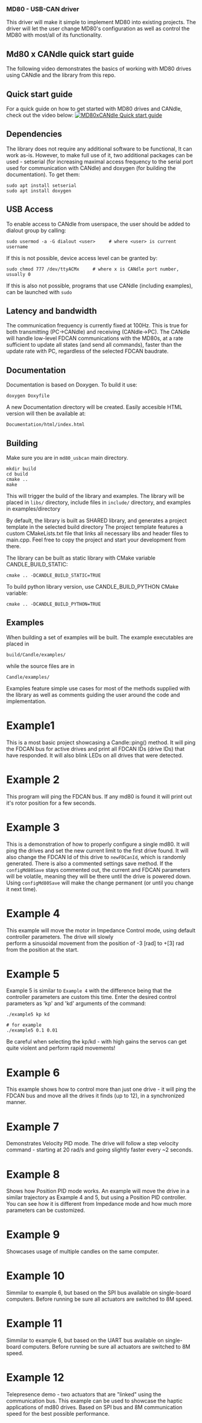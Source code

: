 ### MD80 - USB-CAN driver
This driver will make it simple to implement MD80 into existing projects. The driver will let the user change MD80's 
configuration as well as control the MD80 with most/all of its functionality.

## Md80 x CANdle quick start guide
The following video demonstrates the basics of working with MD80 drives using CANdle and the library from this repo.
## Quick start guide
For a quick guide on how to get started with MD80 drives and CANdle, check out the video below:
[![MD80xCANdle Quick start guide](https://img.youtube.com/vi/bIZuhFpFtus/0.jpg)](https://www.youtube.com/watch?v=bIZuhFpFtus)

## Dependencies
The library does not require any additional software to be functional, It can work as-is. 
However, to make full use of it, two additional packages can be used - setserial (for increasing maximal access frequency
to the serial port used for communication with CANdle) and doxygen (for building the documentation). To get them:
```
sudo apt install setserial
sudo apt install doxygen
```

## USB Access
To enable access to CANdle from userspace, the user should be added to dialout group by calling:
```
sudo usermod -a -G dialout <user>     # where <user> is current username
```
If this is not possible, device access level can be granted by:
```
sudo chmod 777 /dev/ttyACMx     # where x is CANdle port number, usually 0
```
If this is also not possible, programs that use CANdle (including examples), can be launched with ```sudo```


## Latency and bandwidth
The communication frequency is currently fixed at 100Hz. This is true for both transmitting (PC->CANdle) and receiving 
(CANdle->PC). The CANdle will handle low-level FDCAN communications with the MD80s, at a rate sufficient to update 
all states (and send all commands), faster than the update rate with PC, regardless of the selected FDCAN baudrate.

## Documentation
Documentation is based on Doxygen. To build it use:
```
doxygen Doxyfile
```
A new Documentation directory will be created. Easily accesible HTML version will then be available at:
```
Documentation/html/index.html
```
## Building
Make sure you are in `md80_usbcan` main directory. 
```
mkdir build
cd build 
cmake ..
make
```
This will trigger the build of the library and examples. The library will be placed in `libs/` directory, 
include files in `include/` directory, and examples in examples/directory

By default, the library is built as SHARED library, and generates a project template in the selected build directory
The project template features a custom CMakeLists.txt file that links all necessary libs and 
header files to main.cpp. Feel free to copy the project and start your development from there.

The library can be built as static library with CMake variable CANDLE_BUILD_STATIC:
```
cmake .. -DCANDLE_BUILD_STATIC=TRUE
```

To build python library version, use CANDLE_BUILD_PYTHON CMake variable:
```
cmake .. -DCANDLE_BUILD_PYTHON=TRUE
```

## Examples
When building a set of examples will be built. The example executables are placed in 
```
build/Candle/examples/
```
while the source files are in
```
Candle/examples/
```
Examples feature simple use cases for most of the methods supplied with the library as well as comments guiding the user 
around the code and implementation.

# Example1
This is a most basic project showcasing a Candle::ping() method. It will ping the FDCAN bus for active drives and print 
all FDCAN IDs (drive IDs) that have responded. It will also blink LEDs on all drives that were detected.

# Example 2
This program will ping the FDCAN bus. If any md80 is found it will print out it's rotor position for a few seconds.

# Example 3
This is a demonstration of how to properly configure a single md80. It will ping the drives and set the new current limit 
to the first drive found. It will also change the FDCAN Id of this drive to ```newFDCanId```, which is randomly generated.
There is also a commented settings save method. If the ```configMd80Save``` stays commented out, the current and FDCAN parameters will be volatile, 
meaning they will be there until the drive is powered down. Using ```configMd80Save``` will make the change permanent 
(or until you change it next time).

# Example 4
This example will move the motor in Impedance Control mode, using default controller parameters. The drive will slowly  
perform a sinusoidal movement from the position of -3 [rad] to +[3] rad from the position at the start.

# Example 5
Example 5 is similar to ```Example 4``` with the difference being that the controller parameters are custom this time. Enter the desired control parameters as 'kp' and 'kd' arguments of the command:
```
./example5 kp kd

# for example
./example5 0.1 0.01
```
Be careful when selecting the kp/kd - with high gains the servos can get quite violent and perform rapid movements!

# Example 6 
This example shows how to control more than just one drive - it will ping the FDCAN bus and move all the drives it finds
(up to 12), in a synchronized manner. 

# Example 7
Demonstrates Velocity PID mode. The drive will follow a step velocity command - starting at 20 rad/s and going slightly 
faster every ~2 seconds.

# Example 8
Shows how Position PID mode works. An example will move the drive in a similar trajectory as Example 4 and 5, but using
a Position PID controller. You can see how it is different from Impedance mode and how much more parameters can be
customized.

# Example 9
Showcases usage of multiple candles on the same computer.

# Example 10
Simmilar to example 6, but based on the SPI bus available on single-board computers. Before running be sure all actuators are switched to 8M speed. 

# Example 11
Simmilar to example 6, but based on the UART bus available on single-board computers. Before running be sure all actuators are switched to 8M speed. 

# Example 12
Telepresence demo - two actuators that are "linked" using the communication bus. This example can be used to showcase the haptic applications of md80 drives. Based on SPI bus and 8M communication speed for the best possible performance. 